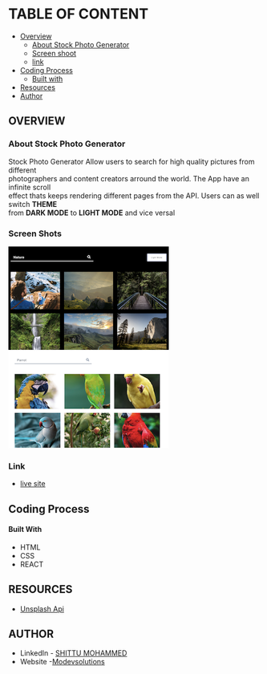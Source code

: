 # TABLE OF CONTENT
- [Overview](https://github.com/mo-devsolutions/Stock-Photo-Generator/new/main?readme=1#overview)
  - [About Stock Photo Generator](https://github.com/mo-devsolutions/Stock-Photo-Generator/new/main?readme=1#about-stock-photo-generator)
  - [Screen shoot](https://github.com/mo-devsolutions/Stock-Photo-Generator/new/main?readme=1#screen-shots)
  - [link](https://github.com/mo-devsolutions/Stock-Photo-Generator/new/main?readme=1#link)
- [Coding Process](https://github.com/mo-devsolutions/Stock-Photo-Generator/new/main?readme=1#coding-process)
  - [Built with](https://github.com/mo-devsolutions/Stock-Photo-Generator/new/main?readme=1#built-with)
- [Resources](https://github.com/mo-devsolutions/Stock-Photo-Generator/new/main?readme=1#resources)
- [Author](https://github.com/mo-devsolutions/Stock-Photo-Generator/new/main?readme=1#author)
## OVERVIEW
### About Stock Photo Generator
Stock Photo Generator Allow users to search for high quality pictures from different  
photographers and content creators arround the world. The App have an infinite scroll  
effect thats keeps rendering different pages from the API. Users can as well switch **THEME**  
from **DARK MODE** to **LIGHT MODE** and vice versal
### Screen Shots
![Dark Mode screenshot](https://github.com/mo-devsolutions/Stock-Photo-Generator/blob/main/src/images/Dark%20mode.png) ![Light Mode screenshot](https://github.com/mo-devsolutions/Stock-Photo-Generator/blob/main/src/images/light%20mode.png)
### Link
- [live site](modevsolutions-stock-photo-generator.netlify.app/)
## Coding Process
#### Built With
- HTML
- CSS 
- REACT
## RESOURCES
- [Unsplash Api](https://unsplash.com/documentation)
## AUTHOR
- LinkedIn - [SHITTU MOHAMMED](https://www.linkedin.com/in/mohammed-shittu-b8ab4365/)
- Website -[Modevsolutions](https://www.modevsolutions.com)
